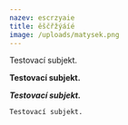 ```yaml
---
nazev: escrzyaie
title: ěščřžýáíé
image: /uploads/matysek.png
---
```

T﻿estovací subjekt.

**T﻿estovací subjekt.**

***T﻿estovací subjekt.***

`T﻿estovací subjekt.`